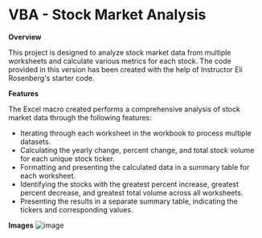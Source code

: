 # VBA - Stock Market Analysis

**Overview**

This project is designed to analyze stock market data from multiple worksheets and calculate various metrics for each stock. The code provided in this version has been created with the help of Instructor Eli Rosenberg's starter code.

**Features**

The Excel macro created performs a comprehensive analysis of stock market data through the following features:

* Iterating through each worksheet in the workbook to process multiple datasets.
* Calculating the yearly change, percent change, and total stock volume for each unique stock ticker.
* Formatting and presenting the calculated data in a summary table for each worksheet.
* Identifying the stocks with the greatest percent increase, greatest percent decrease, and greatest total volume across all worksheets.
* Presenting the results in a separate summary table, indicating the tickers and corresponding values.


**Images**
![image](https://github.com/obi8449/VBA-Challenge/assets/120345543/0b8017a0-f483-463d-adc1-d1d5e14df31d)

